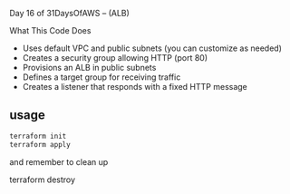 Day 16 of 31DaysOfAWS – (ALB)


What This Code Does

- Uses default VPC and public subnets (you can customize as needed)
- Creates a security group allowing HTTP (port 80)
- Provisions an ALB in public subnets
- Defines a target group for receiving traffic
- Creates a listener that responds with a fixed HTTP message

## usage

```bash
terraform init
terraform apply

```
and remember to clean up

terraform destroy